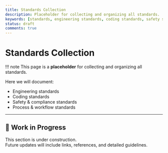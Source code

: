 ```yaml
---
title: Standards Collection
description: Placeholder for collecting and organizing all standards.
keywords: [standards, engineering standards, coding standards, safety standards, compliance standards]
status: draft
comments: true
---
```


# Standards Collection

!!! note
    This page is a **placeholder** for collecting and organizing all standards.  

Here we will document:
- Engineering standards  
- Coding standards  
- Safety & compliance standards  
- Process & workflow standards  

---

## 🚧 Work in Progress
This section is under construction.  
Future updates will include links, references, and detailed guidelines.
